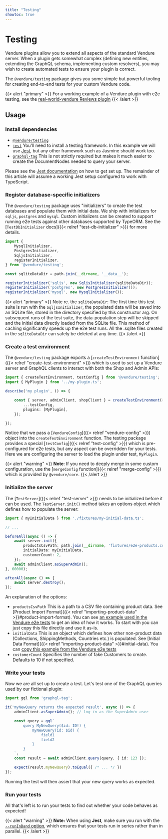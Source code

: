 ```yaml
---
title: "Testing"
showtoc: true
---
```


# Testing

Vendure plugins allow you to extend all aspects of the standard Vendure server. When a plugin gets somewhat complex (defining new entities, extending the GraphQL schema, implementing custom resolvers), you may wish to create automated tests to ensure your plugin is correct.

The `@vendure/testing` package gives you some simple but powerful tooling for creating end-to-end tests for your custom Vendure code.

{{< alert "primary" >}}
  For a working example of a Vendure plugin with e2e testing, see the [real-world-vendure Reviews plugin](https://github.com/vendure-ecommerce/real-world-vendure/tree/master/src/plugins/reviews)
{{< /alert >}}

## Usage

### Install dependencies

* [`@vendure/testing`](https://www.npmjs.com/package/@vendure/testing)
* [`jest`](https://www.npmjs.com/package/jest) You'll need to install a testing framework. In this example we will use [Jest](https://jestjs.io/), but any other framework such as Jasmine should work too.
* [`graphql-tag`](https://www.npmjs.com/package/graphql-tag) This is not strictly required but makes it much easier to create the DocumentNodes needed to query your server.

Please see the [Jest documentation](https://jestjs.io/docs/en/getting-started) on how to get set up. The remainder of this article will assume a working Jest setup configured to work with TypeScript.

### Register database-specific initializers

The `@vendure/testing` package uses "initializers" to create the test databases and populate them with initial data. We ship with initializers for `sqljs`, `postgres` and `mysql`. Custom initializers can be created to support running e2e tests against other databases supported by TypeORM. See the [`TestDbInitializer` docs]({{< relref "test-db-initializer" >}}) for more details.

```TypeScript
import {
    MysqlInitializer,
    PostgresInitializer,
    SqljsInitializer,
    registerInitializer,
} from '@vendure/testing';

const sqliteDataDir = path.join(__dirname, '__data__');

registerInitializer('sqljs', new SqljsInitializer(sqliteDataDir));
registerInitializer('postgres', new PostgresInitializer());
registerInitializer('mysql', new MysqlInitializer());
```

{{< alert "primary" >}}
Note re. the `sqliteDataDir`: The first time this test suite is run with the `SqljsInitializer`, the populated data will be saved into an SQLite file, stored in the directory specified by this constructor arg. On subsequent runs of the test suite, the data-population step will be skipped and the initial data directly loaded from the SQLite file. This method of caching significantly speeds up the e2e test runs. All the .sqlite files created in the `sqliteDataDir` can safely be deleted at any time.
{{< /alert >}}

### Create a test environment

The `@vendure/testing` package exports a [`createTestEnvironment` function]({{< relref "create-test-environment" >}}) which is used to set up a Vendure server and GraphQL clients to interact with both the Shop and Admin APIs:

```TypeScript
import { createTestEnvironment, testConfig } from '@vendure/testing';
import { MyPlugin } from '../my-plugin.ts';

describe('my plugin', () => {

    const { server, adminClient, shopClient } = createTestEnvironment({
        ...testConfig,
        plugins: [MyPlugin],
    });

});
```

Notice that we pass a [`VendureConfig`]({{< relref "vendure-config" >}}) object into the `createTestEnvironment` function. The testing package provides a special [`testConfig`]({{< relref "test-config" >}}) which is pre-configured for e2e tests, but any aspect can be overridden for your tests. Here we are configuring the server to load the plugin under test, `MyPlugin`. 

{{< alert "warning" >}}
**Note**: If you need to deeply merge in some custom configuration, use the [`mergeConfig` function]({{< relref "merge-config" >}}) which is provided by `@vendure/core`.
{{< /alert >}}

### Initialize the server

The [`TestServer`]({{< relref "test-server" >}}) needs to be initialized before it can be used. The `TestServer.init()` method takes an options object which defines how to populate the server:

```TypeScript
import { myInitialData } from './fixtures/my-initial-data.ts';

// ...

beforeAll(async () => {
    await server.init({
        productsCsvPath: path.join(__dirname, 'fixtures/e2e-products.csv'),
        initialData: myInitialData,
        customerCount: 2,
    });
    await adminClient.asSuperAdmin();
}, 60000);

afterAll(async () => {
    await server.destroy();
});
```

An explanation of the options:

* `productsCsvPath` This is a path to a CSV file containing product data. See [Product Import Format]({{< relref "importing-product-data" >}}#product-import-format). You can see [an example used in the Vendure e2e tests](https://github.com/vendure-ecommerce/vendure/blob/master/packages/core/e2e/fixtures/e2e-products-full.csv) to get an idea of how it works. To start with you can just copy this file directly and use it as-is.
* `initialData` This is an object which defines how other non-product data (Collections, ShippingMethods, Countries etc.) is populated. See [Initial Data Format]({{< relref "importing-product-data" >}}#initial-data). You can [copy this example from the Vendure e2e tests](https://github.com/vendure-ecommerce/vendure/blob/master/e2e-common/e2e-initial-data.ts)
* `customerCount` Specifies the number of fake Customers to create. Defaults to 10 if not specified.

### Write your tests

Now we are all set up to create a test. Let's test one of the GraphQL queries used by our fictional plugin:

```TypeScript
import gql from 'graphql-tag';

it('myNewQuery returns the expected result', async () => {
    adminClient.asSuperAdmin(); // log in as the SuperAdmin user

    const query = gql`
        query MyNewQuery($id: ID!) {
            myNewQuery(id: $id) {
                field1
                field2
            }
        }
    `;
    const result = await adminClient.query(query, { id: 123 });

    expect(result.myNewQuery).toEqual({ /* ... */ })
});
```

Running the test will then assert that your new query works as expected.

### Run your tests

All that's left is to run your tests to find out whether your code behaves as expected!

{{< alert "warning" >}} 
**Note:** When using **Jest**, make sure you run with the [`--runInBand` option](https://jestjs.io/docs/cli#--runinband), which ensures that your tests run in series rather than in parallel.
{{< /alert >}}
